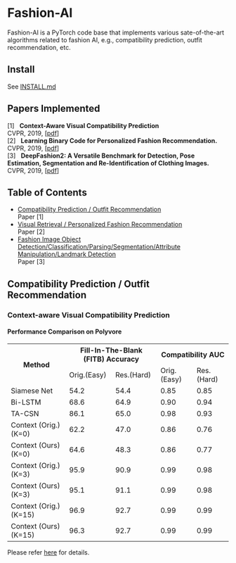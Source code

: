 # Fashion-AI 
Fashion-AI is a PyTorch code base that implements various sate-of-the-art algorithms related to fashion AI, e.g., compatibility prediction, outfit recommendation, etc.

## Install
See [INSTALL.md]()

## Papers Implemented
[1] &nbsp; **Context-Aware Visual Compatibility Prediction** </br>
CVPR, 2019, [[pdf](https://arxiv.org/abs/1902.03646)]  </br>
[2] &nbsp; **Learning Binary Code for Personalized Fashion Recommendation.** </br>
CVPR, 2019, [[pdf](http://openaccess.thecvf.com/content_CVPR_2019/papers/Lu_Learning_Binary_Code_for_Personalized_Fashion_Recommendation_CVPR_2019_paper.pdf)] </br>
[3] &nbsp; **DeepFashion2: A Versatile Benchmark for Detection, Pose Estimation, Segmentation and Re-Identification of Clothing Images.** </br>
CVPR, 2019, [[pdf](http://openaccess.thecvf.com/content_CVPR_2019/papers/Ge_DeepFashion2_A_Versatile_Benchmark_for_Detection_Pose_Estimation_Segmentation_and_CVPR_2019_paper.pdf)]

## Table of Contents
* [Compatibility Prediction / Outfit Recommendation](#Compatibility_PredictionOutfit_Recommendation) </br>
Paper [1]
* [Visual Retrieval / Personalized Fashion Recommendation](#Visual_RetrievalPersonalized_Fashion_Recommendation) </br>
Paper [2]
* [Fashion Image Object Detection/Classification/Parsing/Segmentation/Attribute Manipulation/Landmark Detection](#fashion-image-object-detectionclassificationparsingsegmentationattribute-manipulationlandmark-detection) </br>
Paper [3]

## Compatibility Prediction / Outfit Recommendation
### Context-aware Visual Compatibility Prediction
#### Performance Comparison on Polyvore
<table>
  <tr>
    <th rowspan="2">Method</th>
    <th colspan="2">Fill-In-The-Blank (FITB) Accuracy</th>
    <th colspan="2">Compatibility AUC</th>
  </tr>
  <tr>
    <td>Orig.(Easy)</td>
    <td>Res.(Hard)</td>
    <td>Orig.(Easy)</td>
    <td>Res.(Hard)</td>
  </tr>
  <tr>
    <td>Siamese Net</td>
    <td>54.2</td>
    <td>54.4</td>
    <td>0.85</td>
    <td>0.85</td>
  </tr>
  <tr>
    <td>Bi-LSTM</td>
    <td>68.6</td>
    <td>64.9</td>
    <td>0.90</td>
    <td>0.94</td>
  </tr>
  <tr>
    <td>TA-CSN</td>
    <td>86.1</td>
    <td>65.0</td>
    <td>0.98</td>
    <td>0.93</td>
  </tr>
  <tr>
    <td>Context (Orig.) (K=0)</td>
    <td>62.2</td>
    <td>47.0</td>
    <td>0.86</td>
    <td>0.76</td>
  </tr>
  <tr>
    <td>Context (Ours) (K=0)</td>
    <td>64.6</td>
    <td>48.3</td>
    <td>0.86</td>
    <td>0.77</td>
  </tr>
  <tr>
    <td>Context (Orig.) (K=3)</td>
    <td>95.9</td>
    <td>90.9</td>
    <td>0.99</td>
    <td>0.98</td>
  </tr>
  <tr>
    <td>Context (Ours) (K=3)</td>
    <td>95.1</td>
    <td>91.1</td>
    <td>0.99</td>
    <td>0.98</td>
  </tr>
  <tr>
    <td>Context (Orig.) (K=15)</td>
    <td>96.9</td>
    <td>92.7</td>
    <td>0.99</td>
    <td>0.99</td>
  </tr>
  <tr>
    <td>Context (Ours) (K=15)</td>
    <td>96.3</td>
    <td>92.7</td>
    <td>0.99</td>
    <td>0.99</td>
  </tr>
</table>

Please refer [here]() for details.
